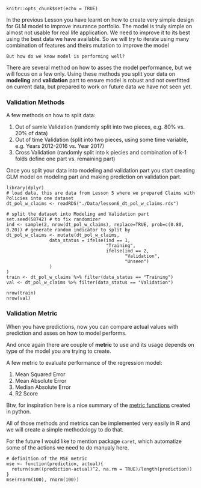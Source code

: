 ```{r setup, include=FALSE}
knitr::opts_chunk$set(echo = TRUE)
```

In the previous Lesson you have learnt on how to create very simple design for GLM model to improve insurance portfolio. The model is truly simple on almost not usable for real life application. We need to improve it to its best using the best data we have available. So we will try to iterate using many combination of features and theirs mutation to improve the model

`But how do we know model is performing well?`

There are several method on how to asses the model performance, but we will focus on a few only.
Using these methods you split your data on __modeling__ and __validation__ part to ensure model is robust and not overfitted on current data, but prepared to work on future data we have not seen yet.

### Validation Methods
A few methods on how to split data:

1.  Out of samle Validation (randomly split into two pieces, e.g. 80% vs. 20% of data)
2.  Out of time Validation (split into two pieces, using some time variable, e.g. Years 2012-2016 vs. Year 2017)
3.  Cross Validation (randomly split into k piecies and combination of k-1 folds define one part vs. remaining part)

Once you split your data into modeling and validation part you start creating GLM model on modeling part and making prediction on validation part.


```{r}
library(dplyr)
# load data, this are data from Lesson 5 where we prepared Claims with Policies into one dataset
dt_pol_w_claims <- readRDS("./Data/lesson6_dt_pol_w_claims.rds")
```


```{r}
# split the dataset into Modeling and Validation part
set.seed(58742) # to fix randomizer
ind <- sample(2, nrow(dt_pol_w_claims), replace=TRUE, prob=c(0.80, 0.20)) # generate random indicator to split by
dt_pol_w_claims <- mutate(dt_pol_w_claims,
                data_status = ifelse(ind == 1, 
                                     "Training",
                                     ifelse(ind == 2, 
                                            "Validation", 
                                            "Unseen")
                )
)
train <- dt_pol_w_claims %>% filter(data_status == "Training")
val <- dt_pol_w_claims %>% filter(data_status == "Validation")
```

```{r}
nrow(train)
nrow(val)
```

### Validation Metric
When you have predictions, now you can compare actual values with prediction and asses on how to model performs.

And once again there are couple of __metric__ to use and its usage depends on type of the model you are trying to create.

A few metric to evaluate performance of the regression model:

1.  Mean Squared Error
2.  Mean Absolute Error
3.  Median Absolute Error
4.  R2 Score

Btw, for inspiration here is a nice summary of the [metric functions](http://scikit-learn.org/stable/modules/model_evaluation.html) created in python.

All of those methods and metrics can be implemented very easily in R and we will create a simple methodology to do that. 

For the future I would like to mention package `caret`, which automatize some of the actions we need to do manualy here.

```{r}
# definition of the MSE metric
mse <- function(prediction, actual){
  return(sum((prediction-actual)^2, na.rm = TRUE)/length(prediction))
}
mse(rnorm(100), rnorm(100))
```

